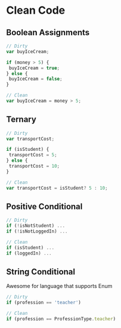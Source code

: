 # Clean Code

## Boolean Assignments
```javascript
// Dirty
var buyIceCream;

if (money > 5) {
 buyIceCream = true;
} else {
 buyIceCream = false;
}

// Clean
var buyIceCream = money > 5;
```

## Ternary
```javascript
// Dirty
var transportCost;

if (isStudent) {
 transportCost = 5;
} else {
 transportCost = 10;
}

// Clean
var transportCost = isStudent? 5 : 10;
```

## Positive Conditional
```javascript
// Dirty
if (!isNotStudent) ...
if (!isNotLoggedIn) ...

// Clean
if (isStudent) ...
if (loggedIn) ...
```

## String Conditional
Awesome for language that supports Enum
```javascript
// Dirty
if (profession == 'teacher')

// Clean
if (profession == ProfessionType.teacher)
```